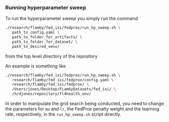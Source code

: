 ### Running hyperparameter sweep

To run the hyperparameter sweep you simply run the command

```bash
./research/flamby/fed_ixi/fedprox/run_hp_sweep.sh \
   path_to_config.yaml \
   path_to_folder_for_artifacts/ \
   path_to_folder_for_dataset/ \
   path_to_desired_venv/
```

from the top level directory of the repository

An example is something like
``` bash
./research/flamby/fed_ixi/fedprox/run_hp_sweep.sh \
   research/flamby/fed_ixi/fedprox/config.yaml \
   research/flamby/fed_ixi/fedprox/ \
   /Users/jones/Desktop/FLambyDatasets/fed_ixi/ \
   /h/djones/repository/fl4health_env/
```

In order to manipulate the grid search being conducted, you need to change the parameters for `mu` and `lr`, the FedProx penalty weight and the learning rate, respectively, in the `run_hp_sweep.sh` script directly.
